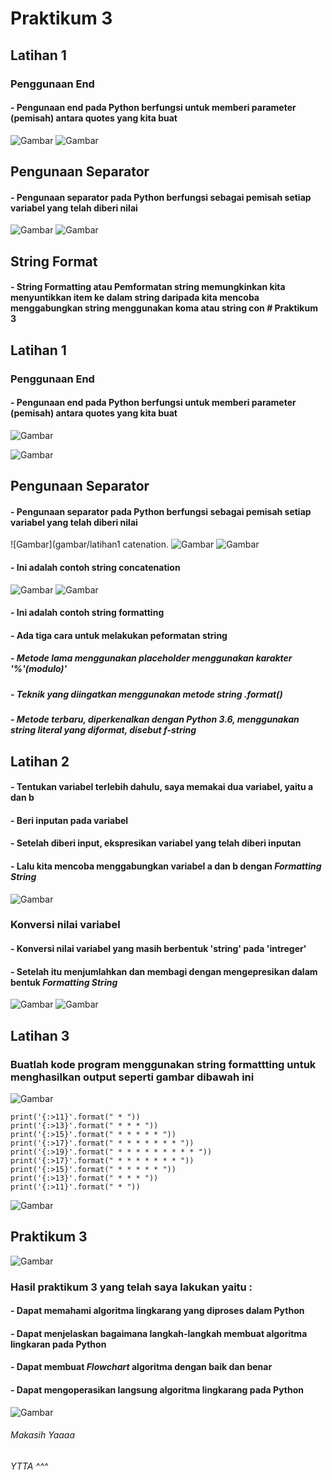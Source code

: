 # Praktikum 3
## Latihan 1
### Penggunaan End
#### - Pengunaan end pada Python berfungsi untuk memberi parameter (pemisah) antara quotes yang kita buat 
![Gambar](gambar/latihan1.1.png)
![Gambar](gambar/latihan1.2.png)
## Pengunaan Separator
#### - Pengunaan separator pada Python berfungsi sebagai pemisah setiap variabel yang telah diberi nilai 
![Gambar](gambar/latihan1.3.png)
![Gambar](gambar/latihan1.4.png)
## String Format
#### - String Formatting atau Pemformatan string memungkinkan kita menyuntikkan item ke dalam string daripada kita mencoba menggabungkan string menggunakan koma atau string con # Praktikum 3

## Latihan 1

### Penggunaan End

#### - Pengunaan end pada Python berfungsi untuk memberi parameter (pemisah) antara quotes yang kita buat 

![Gambar](gambar/latihan1.1.png)

![Gambar](gambar/latihan1.2.png)

## Pengunaan Separator

#### - Pengunaan separator pada Python berfungsi sebagai pemisah setiap variabel yang telah diberi nilai 


![Gambar](gambar/latihan1 catenation.
![Gambar](gambar/latihan1.5.png)
![Gambar](gambar/latihan1.6.png)
#### - Ini adalah contoh string concatenation
![Gambar](gambar/latihan1.7.png)
![Gambar](gambar/latihan1.8.png)
#### - Ini adalah contoh string formatting
#### - Ada tiga cara untuk melakukan peformatan string
##### - Metode lama menggunakan placeholder menggunakan karakter '%'(modulo)'
##### - Teknik yang diingatkan menggunakan metode string .format()
##### - Metode terbaru, diperkenalkan dengan Python 3.6, menggunakan string literal yang diformat, disebut *f-string*
## Latihan 2 
#### - Tentukan variabel terlebih dahulu, saya memakai dua variabel, yaitu a dan b
#### - Beri inputan pada variabel
#### - Setelah diberi input, ekspresikan variabel yang telah diberi inputan
#### - Lalu kita mencoba menggabungkan variabel a dan b dengan *Formatting String*
![Gambar](gambar/latihan2.1.png)
### Konversi nilai variabel
#### - Konversi nilai variabel yang masih berbentuk 'string' pada 'intreger'
#### - Setelah itu menjumlahkan dan membagi dengan mengepresikan dalam bentuk *Formatting String*
![Gambar](gambar/latihan2.2.png)
![Gambar](gambar/latihan2.3.png)
## Latihan 3
### Buatlah kode program menggunakan string formattting untuk menghasilkan output seperti gambar dibawah ini
![Gambar](gambar/latihan3.1.png)
```
print('{:>11}'.format(" * "))
print('{:>13}'.format(" * * * "))
print('{:>15}'.format(" * * * * * "))
print('{:>17}'.format(" * * * * * * * "))
print('{:>19}'.format(" * * * * * * * * * "))
print('{:>17}'.format(" * * * * * * * "))
print('{:>15}'.format(" * * * * * "))
print('{:>13}'.format(" * * * "))
print('{:>11}'.format(" * "))
```
![Gambar](gambar/latihan3.2.png)
## Praktikum 3 
![Gambar](gambar/Praktikum3.2.png)
### Hasil praktikum 3 yang telah saya lakukan yaitu :
#### - Dapat memahami algoritma lingkarang yang diproses dalam Python
#### - Dapat menjelaskan bagaimana langkah-langkah membuat algoritma lingkaran pada Python
#### - Dapat membuat *Flowchart* algoritma dengan baik dan benar
#### - Dapat mengoperasikan langsung algoritma lingkarang pada Python
![Gambar](gambar/Praktikum3.1.png)
###### Makasih Yaaaa ######
###### YTTA ^^^ ######

